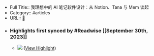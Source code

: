 - Full Title:: 我理想中的 AI 笔记软件设计：从 Notion、Tana 与 Mem 谈起
- Category:: #articles
- URL:: [🔗](https://sspai.com/post/83198)
- ### Highlights first synced by #Readwise [[September 30th, 2023]]
    - ![](https://cdn.sspai.com/2023/09/25/a01c0b40603378f9b4a105023dad216c.png?imageView2/2/w/1120/q/40/interlace/1/ignore-error/1) ([View Highlight](https://read.readwise.io/read/01hbhjn47a6dtggnnw8rtp35ad))
